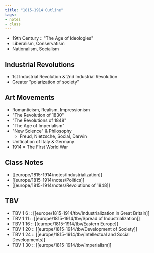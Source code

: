 ```yaml
---
title: "1815-1914 Outline"
tags:
- notes
- class
---
```

- 19th Century :: "The Age of Ideologies"
- Liberalism, Conservatism
- Nationalism, Socialism
## Industrial Revolutions
- 1st Industrial Revolution & 2nd Industrial Revolution
- Greater "polarization of society"
## Art Movements
- Romanticism, Realism, Impressionism
- "The Revolution of 1830"
- "The Revolutions of 1848"
- "The Age of Imperialism"
- "New Science" & Philosophy
	- Freud, Nietzsche, Social, Darwin
- Unification of Italy & Germany
- 1914 = The First World War
## Class Notes
- [[europe/1815-1914/notes/Industrialization]]
- [[europe/1815-1914/notes/Politics]]
- [[europe/1815-1914/notes/Revolutions of 1848]]
## TBV
- TBV 1 6 :: [[europe/1815-1914/tbv/Industrialization in Great Britain]]
- TBV 1 11 :: [[europe/1815-1914/tbv/Spread of Industrialization]]
- TBV 1 16 :: [[europe/1815-1914/tbv/Eastern Europe]]
- TBV 1 20 :: [[europe/1815-1914/tbv/Development of Society]]
- TBV 1 24 :: [[europe/1815-1914/tbv/Intellectual and Social Developments]]
- TBV 1 30 :: [[europe/1815-1914/tbv/Imperialism]]